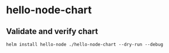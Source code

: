 # hello-node-chart

## Validate and verify chart

```
helm install hello-node ./hello-node-chart --dry-run --debug
```